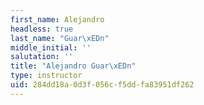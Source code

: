 ```yaml
---
first_name: Alejandro
headless: true
last_name: "Guar\xEDn"
middle_initial: ''
salutation: ''
title: "Alejandro Guar\xEDn"
type: instructor
uid: 284dd18a-0d3f-056c-f5dd-fa83951df262
---
```

